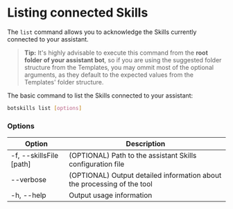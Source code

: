 # Listing connected Skills

The `list` command allows you to acknowledge the Skills currently connected to your assistant.

> **Tip:** It's highly advisable to execute this command from the **root folder of your assistant bot**, so if you are using the suggested folder structure from the Templates, you may ommit most of the optional arguments, as they default to the expected values from the Templates' folder structure.

The basic command to list the Skills connected to your assistant:
```bash
botskills list [options]
```

### Options

| Option                   | Description                                                             |
|--------------------------|-------------------------------------------------------------------------|
| -f, --skillsFile [path]  | (OPTIONAL) Path to the assistant Skills configuration file              |
| --verbose                | (OPTIONAL) Output detailed information about the processing of the tool |
| -h, --help               | Output usage information                                                |
